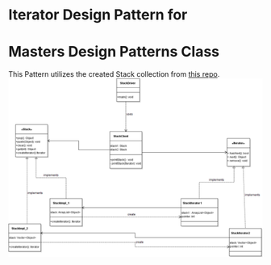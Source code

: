 # Iterator Design Pattern for 
# Masters Design Patterns Class

This Pattern utilizes the created Stack collection from [this repo](https://github.com/elsowiny/StackImplementation).
![UML](./repo_uml_img/iterator.png "UML")


